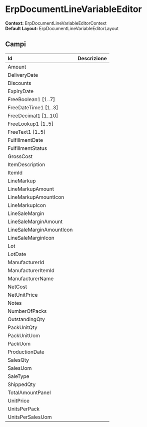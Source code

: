 # ErpDocumentLineVariableEditor

**Context:** ErpDocumentLineVariableEditorContext  
**Default Layout:** ErpDocumentLineVariableEditorLayout

## Campi

| Id | Descrizione |
| :--- | :--- |
| Amount |  |
| DeliveryDate |  |
| Discounts |  |
| ExpiryDate |  |
| FreeBoolean1 \[1..7\] |  |
| FreeDateTime1 \[1..3\] |  |
| FreeDecimal1 \[1..10\] |  |
| FreeLookup1 \[1..5\] |  |
| FreeText1 \[1..5\] |  |
| FulfillmentDate |  |
| FulfillmentStatus |  |
| GrossCost |  |
| ItemDescription |  |
| ItemId |  |
| LineMarkup |  |
| LineMarkupAmount |  |
| LineMarkupAmountIcon |  |
| LineMarkupIcon |  |
| LineSaleMargin |  |
| LineSaleMarginAmount |  |
| LineSaleMarginAmountIcon |  |
| LineSaleMarginIcon |  |
| Lot |  |
| LotDate |  |
| ManufacturerId |  |
| ManufacturerItemId |  |
| ManufacturerName |  |
| NetCost |  |
| NetUnitPrice |  |
| Notes |  |
| NumberOfPacks |  |
| OutstandingQty |  |
| PackUnitQty |  |
| PackUnitUom |  |
| PackUom |  |
| ProductionDate |  |
| SalesQty |  |
| SalesUom |  |
| SaleType |  |
| ShippedQty |  |
| TotalAmountPanel |  |
| UnitPrice |  |
| UnitsPerPack |  |
| UnitsPerSalesUom |  |

